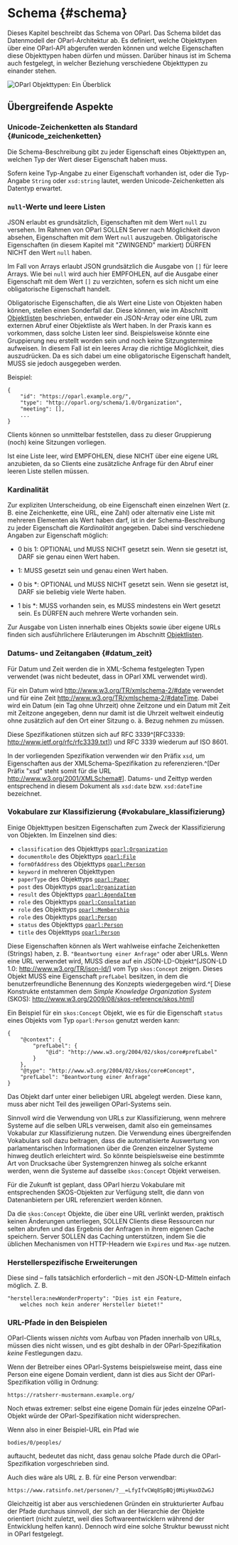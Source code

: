 Schema  {#schema}
======

Dieses Kapitel beschreibt das Schema von OParl. Das Schema bildet das
Datenmodell der OParl-Architektur ab. Es definiert, welche Objekttypen
über eine OParl-API abgerufen werden können und welche Eigenschaften
diese Objekttypen haben dürfen und müssen. Darüber hinaus ist im Schema
auch festgelegt, in welcher Beziehung verschiedene Objekttypen zu
einander stehen.

![OParl Objekttypen: Ein Überblick](images/objekttypen_graph.png)


Übergreifende Aspekte
---------------------

### Unicode-Zeichenketten als Standard  {#unicode_zeichenketten}

Die Schema-Beschreibung gibt zu jeder Eigenschaft eines Objekttypen an,
welchen Typ der Wert dieser Eigenschaft haben muss.

Sofern keine Typ-Angabe zu einer Eigenschaft vorhanden ist, oder die
Typ-Angabe `String` oder `xsd:string` lautet, werden Unicode-Zeichenketten
als Datentyp erwartet.

### `null`-Werte und leere Listen

JSON erlaubt es grundsätzlich, Eigenschaften mit dem Wert `null` zu versehen.
Im Rahmen von OParl SOLLEN Server nach Möglichkeit davon absehen, Eigenschaften
mit dem Wert `null` auszugeben. Obligatorische Eigenschaften (in diesem Kapitel mit "ZWINGEND" markiert) DÜRFEN NICHT den Wert `null` haben.

Im Fall von Arrays erlaubt JSON grundsätzlich die Ausgabe von `[]` für leere Arrays.
Wie bei `null` wird auch hier EMPFOHLEN, auf die Ausgabe einer Eigenschaft mit dem Wert `[]` zu verzichten, sofern es sich nicht um eine obligatorische Eigenschaft handelt.

Obligatorische Eigenschaften, die als Wert eine Liste von Objekten haben können,
stellen einen Sonderfall dar. Diese können, wie im Abschnitt
[Objektlisten](#objektlisten) beschrieben, entweder ein JSON-Array oder eine
URL zum externen Abruf einer Objektliste als Wert haben. In der Praxis kann es
vorkommen, dass solche Listen leer sind. Beispielsweise könnte eine Gruppierung
neu erstellt worden sein und noch keine Sitzungstermine aufweisen. In diesem
Fall ist ein leeres Array die richtige Möglichkeit, dies auszudrücken. Da es sich
dabei um eine obligatorische Eigenschaft handelt, MUSS sie jedoch ausgegeben werden.

Beispiel:

~~~~~  {#schema_ex1 .json}
{
    "id": "https://oparl.example.org/",
    "type": "http://oparl.org/schema/1.0/Organization",
    "meeting": [],
    ...
}
~~~~~

Clients können so unmittelbar feststellen, dass zu dieser Gruppierung (noch) keine
Sitzungen vorliegen.

Ist eine Liste leer, wird EMPFOHLEN, diese NICHT über eine eigene URL anzubieten,
da so Clients eine zusätzliche Anfrage für den Abruf einer leeren Liste stellen
müssen.


### Kardinalität

Zur expliziten Unterscheidung, ob eine Eigenschaft einen einzelnen Wert
(z. B. eine Zeichenkette, eine URL, eine Zahl) oder alternativ eine Liste mit
mehreren Elementen als Wert haben darf, ist in der Schema-Beschreibung 
zu jeder Eigenschaft die *Kardinalität* angegeben. Dabei sind verschiedene
Angaben zur Eigenschaft möglich:

* 0 bis 1: OPTIONAL und MUSS NICHT gesetzt sein. Wenn sie gesetzt ist,
  DARF sie genau einen Wert haben.

* 1: MUSS gesetzt sein und genau einen Wert haben.

* 0 bis *: OPTIONAL und MUSS NICHT gesetzt sein. Wenn sie gesetzt ist,
  DARF sie beliebig viele Werte haben.

* 1 bis *: MUSS vorhanden sein, es MUSS mindestens ein Wert gesetzt sein.
  Es DÜRFEN auch mehrere Werte vorhanden sein.

Zur Ausgabe von Listen innerhalb eines Objekts sowie über eigene URLs finden sich
ausführlichere Erläuterungen im Abschnitt [Objektlisten](#objektlisten).

### Datums- und Zeitangaben  {#datum_zeit}

Für Datum und Zeit werden die in XML-Schema festgelegten Typen verwendet
(was nicht bedeutet, dass in OParl XML verwendet wird).

Für ein Datum wird http://www.w3.org/TR/xmlschema-2/#date verwendet und
für eine Zeit http://www.w3.org/TR/xmlschema-2/#dateTime. Dabei wird ein
Datum (ein Tag ohne Uhrzeit) ohne Zeitzone und ein Datum mit Zeit mit
Zeitzone angegeben, denn nur damit ist die Uhrzeit weltweit eindeutig
ohne zusätzlich auf den Ort einer Sitzung o. ä. Bezug nehmen zu müssen.

Diese Spezifikationen stützen sich auf RFC 3339^[RFC3339:
<http://www.ietf.org/rfc/rfc3339.txt>]) und RFC 3339 wiederum auf ISO 8601.

In der vorliegenden Spezifikation verwenden wir den Präfix `xsd`, um
Eigenschaften aus der XMLSchema-Spezifikation zu referenzieren.^[Der Präfix
"xsd" steht somit für die URL <http://www.w3.org/2001/XMLSchema#>]. Datums-
und Zeittyp werden entsprechend in diesem Dokument als `xsd:date` bzw.
`xsd:dateTime` bezeichnet.

### Vokabulare zur Klassifizierung  {#vokabulare_klassifizierung}

Einige Objekttypen besitzen Eigenschaften zum Zweck der Klassifizierung von Objekten.
Im Einzelnen sind dies:

* `classification` des Objekttyps [`oparl:Organization`](#oparl_organization)
* `documentRole` des Objekttyps [`oparl:File`](#oparl_document)
* `formOfAddress` des Objekttyps [`oparl:Person`](#oparl_person)
* `keyword` in mehreren Objekttypen
* `paperType` des Objekttyps [`oparl:Paper`](#oparl_paper)
* `post` des Objekttyps [`oparl:Organization`](#oparl_organization)
* `result` des Objekttyps [`oparl:AgendaItem`](#oparl_agendaitem)
* `role` des Objekttyps [`oparl:Consultation`](#oparl_consultation)
* `role` des Objekttyps [`oparl:Membership`](#oparl_membership)
* `role` des Objekttyps [`oparl:Person`](#oparl_person)
* `status` des Objekttyps [`oparl:Person`](#oparl_person)
* `title` des Objekttyps [`oparl:Person`](#oparl_person)

Diese Eigenschaften können als Wert wahlweise einfache Zeichenketten (Strings)
haben, z. B. `"Beantwortung einer Anfrage"` oder aber URLs. Wenn eine URL
verwendet wird, MUSS diese auf ein JSON-LD-Objekt^[JSON-LD 1.0:
<http://www.w3.org/TR/json-ld/>] vom Typ `skos:Concept` zeigen.
Dieses Objekt MUSS eine Eigenschaft `prefLabel` besitzen, in dem die
benutzerfreundliche Benennung des Konzepts wiedergegeben wird.^[
Diese Konstrukte entstammen dem _Simple Knowledge Organization System_ (SKOS):
<http://www.w3.org/2009/08/skos-reference/skos.html>]

Ein Beispiel für ein `skos:Concept` Objekt, wie es für die Eigenschaft
`status` eines Objekts vom Typ `oparl:Person` genutzt werden kann:

~~~~~  {#skosconcept_ex1 .json}
{
	"@context": {
		"prefLabel": {
			"@id": "http://www.w3.org/2004/02/skos/core#prefLabel"
		}
	},
	"@type": "http://www.w3.org/2004/02/skos/core#Concept",
	"prefLabel": "Beantwortung einer Anfrage"
}
~~~~~

Das Objekt darf unter einer beliebigen URL abgelegt werden. Diese kann, muss
aber nicht Teil des jeweiligen OParl-Systems sein.

Sinnvoll wird die
Verwendung von URLs zur Klassifizierung, wenn mehrere Systeme auf die selben
URLs verweisen, damit also ein gemeinsames Vokabular zur Klassifizierung nutzen.
Die Verwendung eines übergreifenden Vokabulars soll dazu beitragen, dass
die automatisierte Auswertung von parlamentarischen Informationen über die
Grenzen einzelner Systeme hinweg deutlich erleichtert wird. So könnte
beispielsweise eine bestimmte Art von Drucksache über Systemgrenzen hinweg als
solche erkannt werden, wenn die Systeme auf dasselbe `skos:Concept` Objekt
verweisen.

Für die Zukunft ist geplant, dass OParl hierzu Vokabulare mit entsprechenden
SKOS-Objekten zur Verfügung stellt, die dann von Datenanbietern per URL
referenziert werden können.

Da die `skos:Concept` Objekte, die über eine URL verlinkt werden, praktisch
keinen Änderungen unterliegen, SOLLEN Clients diese Ressourcen nur selten
abrufen und das Ergebnis der Anfragen in ihrem eigenen Cache speichern. Server
SOLLEN das Caching unterstützen, indem Sie die üblichen Mechanismen von
HTTP-Headern wie `Expires` und `Max-age` nutzen.

### Herstellerspezifische Erweiterungen

Diese sind – falls tatsächlich erforderlich – mit den JSON-LD-Mitteln einfach möglich. Z. B.

~~~~~
"herstellera:newWonderProperty": "Dies ist ein Feature,
    welches noch kein anderer Hersteller bietet!"
~~~~~

### URL-Pfade in den Beispielen

OParl-Clients wissen *nichts* vom Aufbau von Pfaden innerhalb von URLs,
müssen dies nicht wissen, und es gibt deshalb in der OParl-Spezifikation
*keine* Festlegungen dazu.

Wenn der Betreiber eines OParl-Systems beispielsweise meint, dass eine
Person eine eigene Domain verdient, dann ist dies aus Sicht der OParl-Spezifikation
völlig in Ordnung:

    https://ratsherr-mustermann.example.org/

Noch etwas extremer: selbst eine eigene Domain für jedes einzelne 
OParl-Objekt würde der OParl-Spezifikation nicht widersprechen.

Wenn also in einer Beispiel-URL ein Pfad wie

    bodies/0/peoples/

auftaucht, bedeutet das nicht, dass genau solche Pfade durch
die OParl-Spezifikation vorgeschrieben sind.

Auch dies wäre als URL z. B. für eine Person verwendbar:

    https://www.ratsinfo.net/personen/?__=LfyIfvCWq8SpBQj0MiyHaxDZwGJ

Gleichzeitig ist aber aus verschiedenen Gründen ein strukturierter Aufbau
der Pfade durchaus sinnvoll, der sich an der Hierarchie der Objekte
orientiert (nicht zuletzt, weil dies Softwareentwicklern während der
Entwicklung helfen kann). Dennoch wird eine solche Struktur bewusst
nicht in OParl festgelegt.

